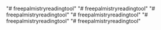 "# freepalmistryreadingtool" 
"# freepalmistryreadingtool" 
"# freepalmistryreadingtool" 
"# freepalmistryreadingtool" 
"# freepalmistryreadingtool" 
"# freepalmistryreadingtool" 
